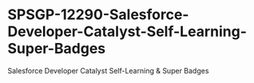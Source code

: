 # SPSGP-12290-Salesforce-Developer-Catalyst-Self-Learning-Super-Badges
Salesforce Developer Catalyst Self-Learning &amp; Super Badges

